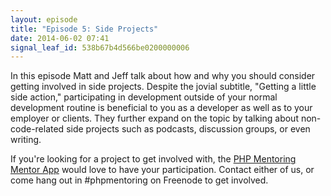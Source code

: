 ```yaml
---
layout: episode 
title: "Episode 5: Side Projects"
date: 2014-06-02 07:41
signal_leaf_id: 538b67b4d566be0200000006
---
```

In this episode Matt and Jeff talk about how and why you should consider getting involved in side projects. Despite the jovial subtitle, "Getting a little side action," participating in development outside of your normal development routine is beneficial to you as a developer as well as to your employer or clients. They further expand on the topic by talking about non-code-related side projects such as podcasts, discussion groups, or even writing.

If you're looking for a project to get involved with, the [PHP Mentoring Mentor App](https://github.com/phpmentoring/mentor-app) would love to have your participation. Contact either of us, or come hang out in #phpmentoring on Freenode to get involved.
